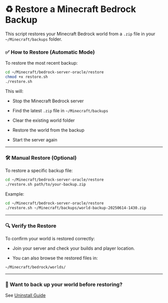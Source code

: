 # ♻️ Restore a Minecraft Bedrock Backup

This script restores your Minecraft Bedrock world from a `.zip` file in your `~/Minecraft/backups` folder.

### ✅ How to Restore (Automatic Mode)

To restore the most recent backup:

```bash
cd ~/Minecraft/bedrock-server-oracle/restore
chmod +x restore.sh
./restore.sh
```

This will:

- Stop the Minecraft Bedrock server

- Find the latest `.zip` file in `~/Minecraft/backups`

- Clear the existing world folder

- Restore the world from the backup

- Start the server again

---

### 🛠️ Manual Restore (Optional)

To restore a specific backup file:

```bash
cd ~/Minecraft/bedrock-server-oracle/restore
./restore.sh path/to/your-backup.zip
```

Example:

```bash
cd ~/Minecraft/bedrock-server-oracle/restore
./restore.sh ~/Minecraft/backups/world-backup-20250614-1430.zip
```

---

### 🔍 Verify the Restore

To confirm your world is restored correctly:

- Join your server and check your builds and player location.

- You can also browse the restored files in:

`~/Minecraft/bedrock/worlds/`

---

### 🧪 Want to back up your world before restoring?

See [Uninstall Guide](../uninstall/README.md)
